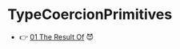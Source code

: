 # TypeCoercionPrimitives

- :point_right: [01 The Result Of](https://github.com/martun-avagyan/007TypeCoercionPrimitives/blob/main/01TheResultOf.js) :smiling_imp:

